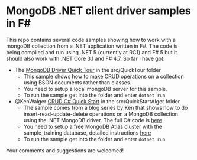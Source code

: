 # MongoDB .NET client driver samples in F#
This repo contains several code samples showing how to work with a mongoDB collection from a .NET application written in F#. The code is being compiled and run using .NET 5 (currently at RC1) and F# 5 but it should also work with .NET Core 3.1 and F# 4.7. So far I have got:
* The [MongoDB Driver Quick Tour](https://mongodb.github.io/mongo-csharp-driver/2.10/getting_started/quick_tour/) in the src/QuickTour folder
  * This sample shows how to make CRUD operations on a collection using BSON documents rather than classes.
  * You need to setup a local mongoDB server for this sample.
  * To run the sample get into the folder and enter `dotnet run`
* @KenWalger [CRUD C# Quick Start](https://www.mongodb.com/blog/post/quick-start-c-sharp-and-mongodb-starting-and-setup) in the src/QuickStartAlger folder
  * The sample comes from a blog series by Ken that shows how to do insert-read-update-delete operations on a MongoDB collection using the .NET MongoDB driver. The full C# code is [here](https://gist.github.com/kenwalger/f5cf317aa85aad2aa0f9d627d7a8095c)
  * You need to setup a free MongoDB Atlas cluster with the sample_training database, detailed instructions [here](https://www.mongodb.com/meetatlas) 
  * To run the sample get into the folder and enter `dotnet run`

Your comments and suggestions are welcomed!


